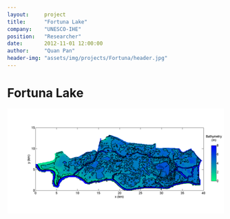 ```yaml
---
layout:     project
title:      "Fortuna Lake"
company:    "UNESCO-IHE"
position:   "Researcher"
date:       2012-11-01 12:00:00
author:     "Quan Pan"
header-img: "assets/img/projects/Fortuna/header.jpg"
---
```


# [](#header-1)Fortuna Lake

![](/assets/img/projects/Fortuna/bathymetry.png)
